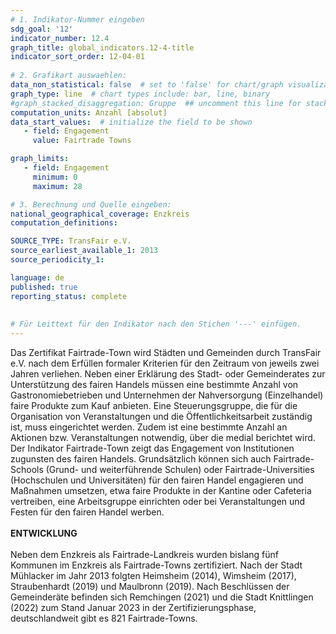 ```yaml
---
# 1. Indikator-Nummer eingeben 
sdg_goal: '12'
indicator_number: 12.4
graph_title: global_indicators.12-4-title
indicator_sort_order: 12-04-01
 
# 2. Grafikart auswaehlen: 
data_non_statistical: false  # set to 'false' for chart/graph visualization 
graph_type: line  # chart types include: bar, line, binary 
#graph_stacked_disaggregation: Gruppe  ## uncomment this line for stacked bars. eplace 'Geschlecht' with the field of aggregation. 
computation_units: Anzahl [absolut] 
data_start_values:  # initialize the field to be shown  
   - field: Engagement
     value: Fairtrade Towns

graph_limits:
   - field: Engagement
     minimum: 0
     maximum: 28 

# 3. Berechnung und Quelle eingeben: 
national_geographical_coverage: Enzkreis
computation_definitions:

SOURCE_TYPE: TransFair e.V.
source_earliest_available_1: 2013
source_periodicity_1: 

language: de   
published: true 
reporting_status: complete
 
 
# Für Leittext für den Indikator nach den Stichen '---' einfügen. 
---
```

Das Zertifikat Fairtrade-Town wird Städten und Gemeinden durch TransFair e.V. nach dem Erfüllen formaler Kriterien für den Zeitraum von jeweils zwei Jahren verliehen. Neben einer Erklärung des Stadt- oder Gemeinderates zur Unterstützung des fairen Handels müssen eine bestimmte Anzahl von Gastronomiebetrieben und Unternehmen der Nahversorgung (Einzelhandel) faire Produkte zum Kauf anbieten. Eine Steuerungsgruppe, die für die Organisation von Veranstaltungen und die Öffentlichkeitsarbeit zuständig ist, muss eingerichtet werden. Zudem ist eine bestimmte Anzahl an Aktionen bzw. Veranstaltungen notwendig, über die medial berichtet wird. Der Indikator Fairtrade-Town zeigt das Engagement von Institutionen zugunsten des fairen Handels. Grundsätzlich können sich auch Fairtrade-Schools (Grund- und weiterführende Schulen) oder Fairtrade-Universities (Hochschulen und Universitäten) für den fairen Handel engagieren und Maßnahmen umsetzen, etwa faire Produkte in der Kantine oder Cafeteria vertreiben, eine Arbeitsgruppe einrichten oder bei Veranstaltungen und Festen für den fairen Handel werben. <br>
<br>
**ENTWICKLUNG** <br>
<br>
Neben dem Enzkreis als Fairtrade-Landkreis wurden bislang fünf Kommunen im Enzkreis als Fairtrade-Towns zertifiziert. Nach der Stadt Mühlacker im Jahr 2013 folgten Heimsheim (2014), Wimsheim (2017), Straubenhardt (2019) und Maulbronn (2019). Nach Beschlüssen der Gemeinderäte befinden sich Remchingen (2021) und die Stadt Knittlingen (2022) zum Stand Januar 2023 in der Zertifizierungsphase, deutschlandweit gibt es 821 Fairtrade-Towns.
